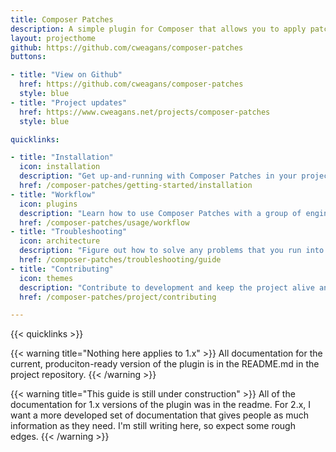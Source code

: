 ```yaml
---
title: Composer Patches
description: A simple plugin for Composer that allows you to apply patches to your dependencies.
layout: projecthome
github: https://github.com/cweagans/composer-patches
buttons:

- title: "View on Github"
  href: https://github.com/cweagans/composer-patches
  style: blue
- title: "Project updates"
  href: https://www.cweagans.net/projects/composer-patches
  style: blue

quicklinks:

- title: "Installation"
  icon: installation
  description: "Get up-and-running with Composer Patches in your project"
  href: /composer-patches/getting-started/installation
- title: "Workflow"
  icon: plugins
  description: "Learn how to use Composer Patches with a group of engineers."
  href: /composer-patches/usage/workflow
- title: "Troubleshooting"
  icon: architecture
  description: "Figure out how to solve any problems that you run into."
  href: /composer-patches/troubleshooting/guide
- title: "Contributing"
  icon: themes
  description: "Contribute to development and keep the project alive and healthy."
  href: /composer-patches/project/contributing

---
```


{{< quicklinks >}}

{{< warning title="Nothing here applies to 1.x" >}}
All documentation for the current, produciton-ready version of the plugin is in the README.md in the project repository.
{{< /warning >}}

{{< warning title="This guide is still under construction" >}}
All of the documentation for 1.x versions of the plugin was in the readme. For 2.x, I want a more developed set of
documentation that gives people as much information as they need. I'm still writing here, so expect some rough edges.
{{< /warning >}}
